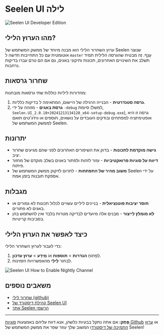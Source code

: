 # Seelen UI לילה

![Seelen UI Developer Edition](https://github.com/user-attachments/assets/76634b49-7b09-4ef2-9643-e93542309f5d)

## מהו הערוץ הלילי?

ערוץ השחרור הלילי הוא מבנה מיוחד של ממשק המשתמש של Seelen שנוצר אוטומטית עם כל
התחייבות חדשה ל `master` עָנָף. זֶה מבטיח שהגרסה הלילית תמיד תשלב את השינויים
האחרונים, תכונות ותיקוני באגים, גם אם הם טרם עברו בדיקות נרחבות.

## שחרור גרסאות

מהדורות ליליות כוללות שתי גרסאות מובחנות:

1. **גרסה סטנדרטית** - הבנייה הרגילה של היישום, המתאימה ל בדיקות כלליות.
2. **גרסת באגים** - מזוהה על ידי `-debug` סיומת (למשל,
   `Seelen.UI_2.0.10+20241213134120_x64-setup-debug.exe`), גרסה זו היא
   אופטימיזציה למפתחים ובודקים העובדים על נושאים, תוספים או ווידג'טים תואם לממשק
   המשתמש של Seelen.

## יתרונות

- **גישה מוקדמת לתכונות** - בדוק את השיפורים האחרונים לפני שהם מגיעים שחרור
  יציב.
- **דיווח על סוגיות פרואקטיביות** - עזור לזהות ולפתור באגים בשלב מוקדם של מחזור
  פיתוח.
- **משוב מהיר של התפתחות** - לתרום לזיקוק ממשק המשתמש של Seelen על ידי אספקת
  תובנות בזמן אמת.

## מגבלות

- **חוסר יציבות פוטנציאלית** - בניינים ליליים עשויים לכלול תכונות לא גמורים או
  באגים לא פתורים.
- **לא מומלץ לייצור** - מבנים אלה מיועדים לבדיקה מטרות בלבד ואין להשתמש בהן
  בסביבות קריטיות.

## כיצד לאפשר את הערוץ הלילי

כדי לעבור לערוץ השחרור הלילי:

1. לִפְתוֹחַ **הגדרות** > **תוספות** אוֹ **מֵידָע** > **ערוץ עדכון**.
2. לִבחוֹר **לֵילִי** מהאפשרויות הזמינות.

![Seelen UI How to Enable Nightly Channel](https://github.com/user-attachments/assets/ae88aeac-98cc-4424-a9e7-fb59740b694e)

## משאבים נוספים

- [שחרור לילי (github)](https://github.com/eythaann/Seelen-UI/releases/tag/nightly)
- [קהילת דיסקורד של Seelen UI](https://discord.gg/ABfASx5ZAJ)
- [אתר Seelen הרשמי](https://seelen.io)

---

**פֶּתֶק:** אם אתה נתקל בבעיות כלשהן, אנא דווח עליהם באמצעות
[סוגיות Github](https://github.com/eythaann/Seelen-UI/issues) או
[ערוץ התמיכה של דיסקורד](https://discord.gg/ABfASx5ZAJ)ו המשוב שלך עוזר שפר את
ממשק המשתמש של Seelen!
